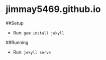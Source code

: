 jimmay5469.github.io
====================

##Setup
- Run: `gem install jekyll`

##Running
- Run: `jekyll serve`
